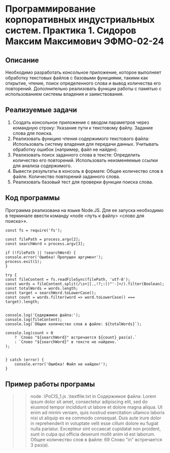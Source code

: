 # Программирование корпоративных индустриальных систем. Практика 1. Сидоров Максим Максимович ЭФМО-02-24
## Описание
Необходимо разработать консольное приложение, которое выполняет обработку текстовых файлов с базовыми функциями, такими как открытие, чтение, поиск определенного слова и вывод количества его повторений. Дополнительно реализовать функции работы с памятью с использованием системы владения и заимствования.
## Реализуемые задачи
1.	Создать консольное приложение с вводом параметров через командную строку:
Указание пути к текстовому файлу.
Задание слова для поиска.
2.	Реализовать функцию чтения содержимого текстового файла:
Использовать систему владения для передачи данных.
Учитывать обработку ошибок (например, файл не найден).
3.	Реализовать поиск заданного слова в тексте:
Определить количество его повторений.
Использовать неизменяемые ссылки для анализа содержимого.
4.	Вывести результаты в консоль в формате:
Общее количество слов в файле.
Количество повторений заданного слова.
5.	Реализовать базовый тест для проверки функции поиска слова.
## Код программы
Программа реализована на языке Node.JS. Для ее запуска необходимо в терминале ввести команду «node <путь к файлу> <слово для поиска>».

    const fs = require('fs');

    const filePath = process.argv[2]; 
    const searchWord = process.argv[3]; 

    if (!filePath || !searchWord) {
    console.error('Ошибка! Пропущен аргумент');
    process.exit(1);
    }

    try {
    const fileContent = fs.readFileSync(filePath, 'utf-8');
    const words = fileContent.split(/\s+|[.,!?;:()"'-]+/).filter(Boolean);
    const totalWords = words.length;
    const target = searchWord.toLowerCase();
    const count = words.filter(word => word.toLowerCase() === target).length;


    console.log('Содержимое файла:');
    console.log(fileContent);
    console.log(`Общее количество слов в файле: ${totalWords}`);
 
    console.log(count > 0
        ? `Слово "${searchWord}" встречается ${count} раз(а).`
        : `Слово "${searchWord}" в тексте не найдено.`
    );


    } catch (error) {
        console.error('Ошибка! Файл не найден!');
    }



## Пример работы програмы

>> node .\PoCIS_1.js .\textfile.txt in
Содержимое файла:
Lorem ipsum dolor sit amet, consectetur adipiscing elit, sed do eiusmod tempor 
incididunt ut labore et dolore magna aliqua. Ut enim ad minim veniam, quis nostrud exercitation ullamco
 laboris nisi ut aliquip ex ea commodo consequat. Duis aute irure dolor in reprehenderit in
voluptate velit esse cillum dolore eu fugiat nulla pariatur. Excepteur sint occaecat cupidatat non
proident, sunt in culpa qui officia deserunt mollit anim id est laborum.
Общее количество слов в файле: 69
Слово "in" встречается 3 раз(а).

